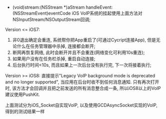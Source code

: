 










 - (void)stream:(NSStream *)aStream handleEvent:(NSStreamEvent)eventCode
iOS VoIP系统的挂起使用上面方法对NSInputStream/NSOutputStream回调;

Version <= iOS7:

1. 非0退出确定会重连, 系统帮你把App重启了(可通过Cycript连接App), 但是无论什么在任务管理器中杀掉, 连接都会断开;
2. 断网再恢复网络, 此时会断开并且不会重连(网络变化可利用10s重连);
3. 如果用户没有在任务栏杀掉, 重启自动连接;
4. 后台执行时间<10s, 而且如果上一次后台没有执行完, 下一次将接着执行; 


Version >= iOS8:
    直接提示"Legacy VoIP background mode is deprecated and no longer supported", 当应用在后台时收不到任何消息通知. 只有再次打开时, 该方法才会回调并且把之前发送的所有消息整合成一条, 所以iOS8以上的VoIP建议使用PushKit.




上面测试分为iOS_Socket自实现VoIP, 以及使用GCDAsyncSocket实现的VoIP, 得到的测试结果一样
